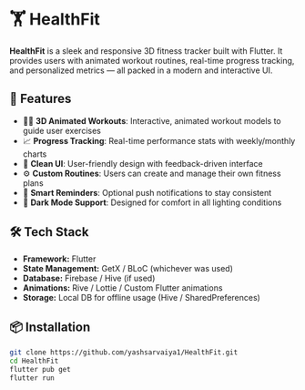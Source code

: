 # 🏋️ HealthFit

**HealthFit** is a sleek and responsive 3D fitness tracker built with Flutter. It provides users with animated workout routines, real-time progress tracking, and personalized metrics — all packed in a modern and interactive UI.

## 🚀 Features

- 🧍‍♂️ **3D Animated Workouts**: Interactive, animated workout models to guide user exercises
- 📈 **Progress Tracking**: Real-time performance stats with weekly/monthly charts
- 🎨 **Clean UI**: User-friendly design with feedback-driven interface
- ⚙️ **Custom Routines**: Users can create and manage their own fitness plans
- 🔔 **Smart Reminders**: Optional push notifications to stay consistent
- 🌙 **Dark Mode Support**: Designed for comfort in all lighting conditions

## 🛠 Tech Stack

- **Framework:** Flutter
- **State Management:** GetX / BLoC (whichever was used)
- **Database:** Firebase / Hive (if used)
- **Animations:** Rive / Lottie / Custom Flutter animations
- **Storage:** Local DB for offline usage (Hive / SharedPreferences)

## 📦 Installation

```bash
git clone https://github.com/yashsarvaiya1/HealthFit.git
cd HealthFit
flutter pub get
flutter run
